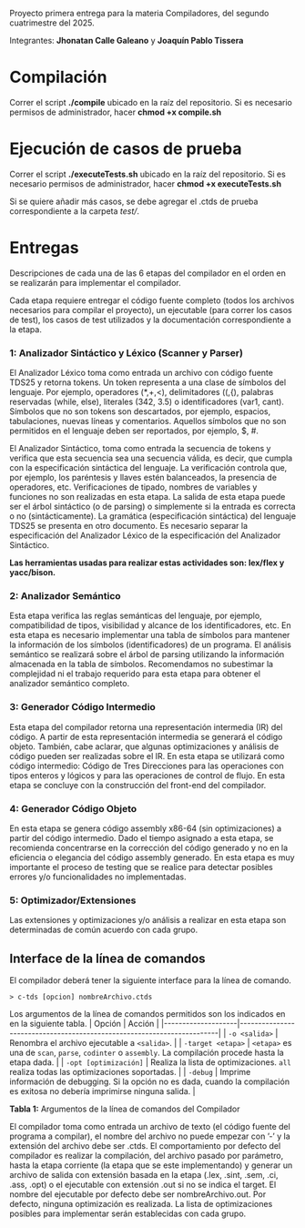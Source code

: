Proyecto primera entrega para la materia Compiladores, del segundo cuatrimestre del 2025.

Integrantes: **Jhonatan Calle Galeano** y **Joaquín Pablo Tissera**

# Compilación
Correr el script **./compile** ubicado en la raíz del repositorio.
Si es necesario permisos de administrador, hacer **chmod +x compile.sh**

# Ejecución de casos de prueba
Correr el script **./executeTests.sh** ubicado en la raíz del repositorio.
Si es necesario permisos de administrador, hacer **chmod +x executeTests.sh**

Si se quiere añadir más casos, se debe agregar el .ctds de prueba correspondiente a la carpeta _test/_.

# Entregas

Descripciones de cada una de las 6 etapas del compilador en el orden en se realizarán para implementar
el compilador.

Cada etapa requiere entregar el código fuente completo (todos los archivos necesarios para compilar el
proyecto), un ejecutable (para correr los casos de test), los casos de test utilizados y la documentación
correspondiente a la etapa.


### 1: Analizador Sintáctico y Léxico (Scanner y Parser)
El Analizador Léxico toma como entrada un archivo con código fuente TDS25 y retorna tokens.
Un token representa a una clase de símbolos del lenguaje.
Por ejemplo, operadores (*,+,<), delimitadores ((,{), palabras reservadas (while, else), literales (342, 3.5) o identificadores (var1, cant).
Símbolos que no son tokens son descartados, por ejemplo, espacios, tabulaciones, nuevas líneas y comentarios.
Aquellos símbolos que no son permitidos en el lenguaje deben ser reportados, por ejemplo, $, #.


El Analizador Sintáctico, toma como entrada la secuencia de tokens y verifica que esta secuencia sea
una secuencia válida, es decir, que cumpla con la especificación sintáctica del lenguaje. 
La verificación controla que, por ejemplo, los paréntesis y llaves estén balanceados, la presencia de operadores, etc.
Verificaciones de tipado, nombres de variables y funciones no son realizadas en esta etapa. 
La salida de esta etapa puede ser el árbol sintáctico (o de parsing) o simplemente si la entrada es correcta o no (sintácticamente).
La gramática (especificación sintáctica) del lenguaje TDS25 se presenta en otro documento. 
Es necesario separar la especificación del Analizador Léxico de la especificación del Analizador Sintáctico.

**Las herramientas usadas para realizar estas actividades son: lex/flex y yacc/bison.**


### 2: Analizador Semántico
Esta etapa verifica las reglas semánticas del lenguaje, por ejemplo, compatibilidad de tipos, visibilidad
y alcance de los identificadores, etc. 
En esta etapa es necesario implementar una tabla de símbolos para mantener la información de los símbolos (identificadores) de un programa. 
El análisis semántico se realizará sobre el árbol de parsing utilizando la información almacenada en la tabla de símbolos.
Recomendamos no subestimar la complejidad ni el trabajo requerido para esta etapa para obtener el analizador semántico completo.


### 3: Generador Código Intermedio
Esta etapa del compilador retorna una representación intermedia (IR) del código. 
A partir de esta representación intermedia se generará el código objeto. También, cabe aclarar, que algunas optimizaciones y análisis de código pueden ser realizadas sobre el IR.
En esta etapa se utilizará como código intermedio: Código de Tres Direcciones para las operaciones con tipos enteros y lógicos y para las operaciones de control de flujo.
En esta etapa se concluye con la construcción del front-end del compilador.


### 4: Generador Código Objeto
En esta etapa se genera código assembly x86-64 (sin optimizaciones) a partir del código intermedio. 
Dado el tiempo asignado a esta etapa, se recomienda concentrarse en la corrección del código generado y no en la eficiencia o elegancia del código assembly generado.
En esta etapa es muy importante el proceso de testing que se realice para detectar posibles errores y/o funcionalidades no implementadas.


### 5: Optimizador/Extensiones
Las extensiones y optimizaciones y/o análisis a realizar en esta etapa son determinadas de común
acuerdo con cada grupo.


## Interface de la línea de comandos
El compilador deberá tener la siguiente interface para la línea de comando.

``> c-tds [opcion] nombreArchivo.ctds``

Los argumentos de la línea de comandos permitidos son los indicados en en la siguiente tabla.
| Opción             | Acción                                                                 |
|--------------------|------------------------------------------------------------------------|
| `-o <salida>`      | Renombra el archivo ejecutable a `<salida>`.                           |
| `-target <etapa>`  | `<etapa>` es una de `scan`, `parse`, `codinter` o `assembly`. La compilación procede hasta la etapa dada. |
| `-opt [optimización]` | Realiza la lista de optimizaciones. `all` realiza todas las optimizaciones soportadas. |
| `-debug`           | Imprime información de debugging. Si la opción no es dada, cuando la compilación es exitosa no debería imprimirse ninguna salida. |

**Tabla 1:** Argumentos de la línea de comandos del Compilador

El compilador toma como entrada un archivo de texto (el código fuente del programa a compilar), el nombre del
archivo no puede empezar con ’-’ y la extensión del archivo debe ser .ctds.
El comportamiento por defecto del compilador es realizar la compilación, del archivo pasado por parámetro, hasta la etapa corriente (la etapa que se este implementando) y generar un archivo de salida con extensión basada en la etapa (.lex, .sint, .sem, .ci, .ass, .opt) o el ejecutable con extensión .out si no se indica el target. 
El nombre del ejecutable por defecto debe ser nombreArchivo.out.
Por defecto, ninguna optimización es realizada. 
La lista de optimizaciones posibles para implementar serán establecidas con cada grupo.
